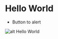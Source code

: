# Hello World

- Button to alert

![alt Hello World](https://media.giphy.com/media/3oEdv6C6ncCvP1uP2U/giphy.gif)